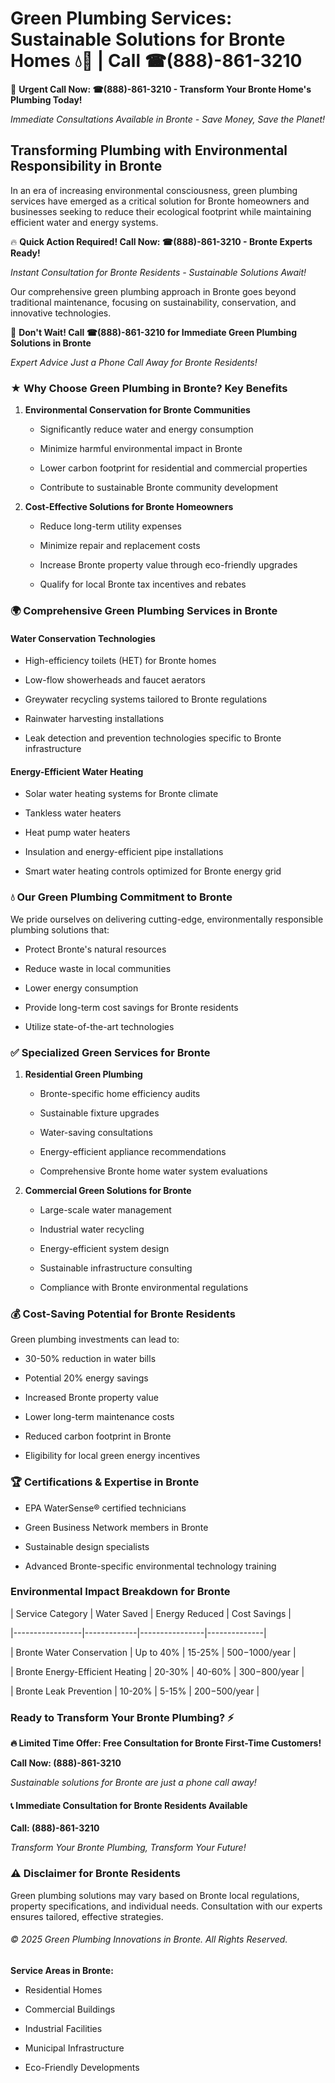 # Green Plumbing Services: Sustainable Solutions for Bronte Homes 💧🌿 | Call ☎(888)-861-3210

🚨 **Urgent Call Now: ☎(888)-861-3210 - Transform Your Bronte Home's Plumbing Today!**
*Immediate Consultations Available in Bronte - Save Money, Save the Planet!*

## Transforming Plumbing with Environmental Responsibility in Bronte

In an era of increasing environmental consciousness, green plumbing services have emerged as a critical solution for Bronte homeowners and businesses seeking to reduce their ecological footprint while maintaining efficient water and energy systems. 

🔥 **Quick Action Required! Call Now: ☎(888)-861-3210 - Bronte Experts Ready!**
*Instant Consultation for Bronte Residents - Sustainable Solutions Await!*

Our comprehensive green plumbing approach in Bronte goes beyond traditional maintenance, focusing on sustainability, conservation, and innovative technologies.

🚨 **Don't Wait! Call ☎(888)-861-3210 for Immediate Green Plumbing Solutions in Bronte**
*Expert Advice Just a Phone Call Away for Bronte Residents!*

### ★ Why Choose Green Plumbing in Bronte? Key Benefits

1. **Environmental Conservation for Bronte Communities** 
   - Significantly reduce water and energy consumption
   - Minimize harmful environmental impact in Bronte
   - Lower carbon footprint for residential and commercial properties
   - Contribute to sustainable Bronte community development

2. **Cost-Effective Solutions for Bronte Homeowners** 
   - Reduce long-term utility expenses
   - Minimize repair and replacement costs
   - Increase Bronte property value through eco-friendly upgrades
   - Qualify for local Bronte tax incentives and rebates

### 🌍 Comprehensive Green Plumbing Services in Bronte

#### Water Conservation Technologies
- High-efficiency toilets (HET) for Bronte homes
- Low-flow showerheads and faucet aerators
- Greywater recycling systems tailored to Bronte regulations
- Rainwater harvesting installations
- Leak detection and prevention technologies specific to Bronte infrastructure

#### Energy-Efficient Water Heating
- Solar water heating systems for Bronte climate
- Tankless water heaters
- Heat pump water heaters
- Insulation and energy-efficient pipe installations
- Smart water heating controls optimized for Bronte energy grid

### 💧 Our Green Plumbing Commitment to Bronte

We pride ourselves on delivering cutting-edge, environmentally responsible plumbing solutions that:
- Protect Bronte's natural resources
- Reduce waste in local communities
- Lower energy consumption
- Provide long-term cost savings for Bronte residents
- Utilize state-of-the-art technologies

### ✅ Specialized Green Services for Bronte

1. **Residential Green Plumbing**
   - Bronte-specific home efficiency audits
   - Sustainable fixture upgrades
   - Water-saving consultations
   - Energy-efficient appliance recommendations
   - Comprehensive Bronte home water system evaluations

2. **Commercial Green Solutions for Bronte**
   - Large-scale water management
   - Industrial water recycling
   - Energy-efficient system design
   - Sustainable infrastructure consulting
   - Compliance with Bronte environmental regulations

### 💰 Cost-Saving Potential for Bronte Residents

Green plumbing investments can lead to:
- 30-50% reduction in water bills
- Potential 20% energy savings
- Increased Bronte property value
- Lower long-term maintenance costs
- Reduced carbon footprint in Bronte
- Eligibility for local green energy incentives

### 🏆 Certifications & Expertise in Bronte

- EPA WaterSense® certified technicians
- Green Business Network members in Bronte
- Sustainable design specialists
- Advanced Bronte-specific environmental technology training

### Environmental Impact Breakdown for Bronte

| Service Category | Water Saved | Energy Reduced | Cost Savings |
|-----------------|-------------|----------------|--------------|
| Bronte Water Conservation | Up to 40% | 15-25% | $500-$1000/year |
| Bronte Energy-Efficient Heating | 20-30% | 40-60% | $300-$800/year |
| Bronte Leak Prevention | 10-20% | 5-15% | $200-$500/year |

### Ready to Transform Your Bronte Plumbing? ⚡

**🔥 Limited Time Offer: Free Consultation for Bronte First-Time Customers!**

**Call Now: (888)-861-3210**
*Sustainable solutions for Bronte are just a phone call away!*

#### 📞 Immediate Consultation for Bronte Residents Available

**Call: (888)-861-3210**
*Transform Your Bronte Plumbing, Transform Your Future!*

### ⚠️ Disclaimer for Bronte Residents

Green plumbing solutions may vary based on Bronte local regulations, property specifications, and individual needs. Consultation with our experts ensures tailored, effective strategies.

###### © 2025 Green Plumbing Innovations in Bronte. All Rights Reserved.

**Service Areas in Bronte:** 
- Residential Homes
- Commercial Buildings
- Industrial Facilities
- Municipal Infrastructure
- Eco-Friendly Developments